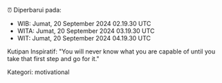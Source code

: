 ⏰ Diperbarui pada:
- WIB: Jumat, 20 September 2024 02.19.30 UTC
- WITA: Jumat, 20 September 2024 03.19.30 UTC
- WIT: Jumat, 20 September 2024 04.19.30 UTC

Kutipan Inspiratif:
"You will never know what you are capable of until you take that first step and go for it."


Kategori: motivational


